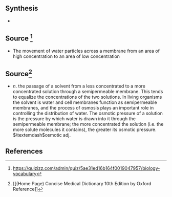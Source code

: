 ## Synthesis
- 
## Source [^1]
- The movement of water particles across a membrane from an area of high concentration to an area of low concentration
## Source[^2]
- $n$. the passage of a solvent from a less concentrated to a more concentrated solution through a semipermeable membrane. This tends to equalize the concentrations of the two solutions. In living organisms the solvent is water and cell membranes function as semipermeable membranes, and the process of osmosis plays an important role in controlling the distribution of water. The osmotic pressure of a solution is the pressure by which water is drawn into it through the semipermeable membrane; the more concentrated the solution (i.e. the more solute molecules it contains), the greater its osmotic pressure. $\textemdash$osmotic adj.
## References

[^1]: https://quizizz.com/admin/quiz/5ae31ed16b164f0019047957/biology-vocabulary
[^2]: [[(Home Page) Concise Medical Dictionary 10th Edition by Oxford Reference]]